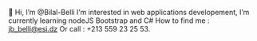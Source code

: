 👋 Hi, I’m @Bilal-Belli
 I’m interested in web applications developement, I’m currently learning nodeJS Bootstrap and C#
 How to find me : jb_belli@esi.dz  Or call : +213 559 23 25 53.
